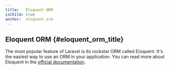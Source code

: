 ```yaml
---
title:   Eloquent ORM
isChild: true
anchor:  eloquent_orm
---
```


## Eloquent ORM {#eloquent_orm_title}

The most popular feature of Laravel is its rockstar ORM called Eloquent. It's the easiest way to use an ORM in your application. You can read more about Eloquent in the [official documentation][eloquent-url].

[eloquent-url]:http://laravel.com/docs/5.4/eloquent